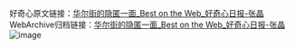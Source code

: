好奇心原文链接：[华尔街的隐匿一面_Best on the Web_好奇心日报-张晶](https://www.qdaily.com/articles/515.html)
WebArchive归档链接：[华尔街的隐匿一面_Best on the Web_好奇心日报-张晶](http://web.archive.org/web/20190623145258/https://www.qdaily.com/articles/515.html)
![image](http://ww3.sinaimg.cn/large/007d5XDply1g3v43cnau8j30u02gs7rb)